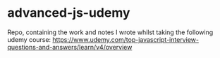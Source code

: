 # advanced-js-udemy

Repo, containing the work and notes I wrote whilst taking the following udemy course: https://www.udemy.com/top-javascript-interview-questions-and-answers/learn/v4/overview